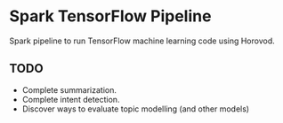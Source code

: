 # Spark TensorFlow Pipeline
Spark pipeline to run TensorFlow machine learning code using Horovod.

## TODO

* Complete summarization.
* Complete intent detection.
* Discover ways to evaluate topic modelling (and other models)
